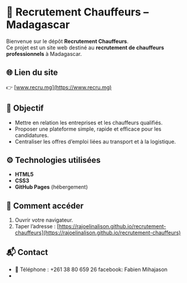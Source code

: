 # 🚚 Recrutement Chauffeurs – Madagascar

Bienvenue sur le dépôt **Recrutement Chauffeurs**.  
Ce projet est un site web destiné au **recrutement de chauffeurs professionnels** à Madagascar.  

## 🌐 Lien du site
👉 [www.recru.mg](https://www.recru.mg)

## 📌 Objectif
- Mettre en relation les entreprises et les chauffeurs qualifiés.  
- Proposer une plateforme simple, rapide et efficace pour les candidatures.  
- Centraliser les offres d’emploi liées au transport et à la logistique.  

## ⚙️ Technologies utilisées
- **HTML5**
- **CSS3**
- **GitHub Pages** (hébergement)

## 🚀 Comment accéder
1. Ouvrir votre navigateur.
2. Taper l’adresse : [https://rajoelinalison.github.io/recrutement-chauffeurs](https://rajoelinalison.github.io/recrutement-chauffeurs)

## 📬 Contact
- 📱 Téléphone : +261 38 80 659 26
 facebook: Fabien Mihajason
- 
